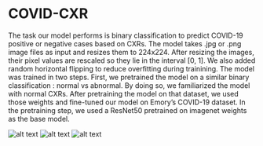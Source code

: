 # COVID-CXR
The task our model performs is binary classification to predict COVID-19 positive or negative cases based on CXRs. The model takes .jpg or .png image files as input and resizes them to 224x224. After resizing the images, their pixel values are rescaled so they lie in the interval [0, 1]. We also added random horizontal flipping to reduce overfitting during trainining. The model was trained in two steps. First, we pretrained the model on a similar binary classification : normal vs abnormal. By doing so, we familiarized the model with normal CXRs. After pretraining the model on that dataset, we used those weights and fine-tuned our model on Emory’s COVID-19 dataset. In the pretraining step, we used a ResNet50 pretrained on imagenet weights as the base model.

![alt text](https://github.com/Emory-HITI/COVID-CXR/blob/main/image.jpg?raw=true)
![alt text](https://github.com/Emory-HITI/COVID-CXR/blob/main/image.jpg?raw=true)
![alt text](https://github.com/Emory-HITI/COVID-CXR/blob/main/image.jpg?raw=true)

